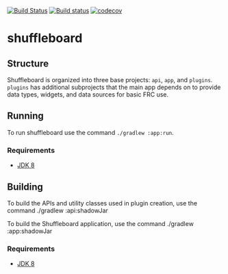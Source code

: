[![Build Status](https://travis-ci.org/wpilibsuite/shuffleboard.svg?branch=master)](https://travis-ci.org/wpilibsuite/shuffleboard)
[![Build status](https://ci.appveyor.com/api/projects/status/auljw926o10sea4w/branch/master?svg=true)](https://ci.appveyor.com/project/AustinShalit/shuffleboard/branch/master)
[![codecov](https://codecov.io/gh/wpilibsuite/shuffleboard/branch/master/graph/badge.svg)](https://codecov.io/gh/wpilibsuite/shuffleboard)

# shuffleboard


## Structure

Shuffleboard is organized into three base projects: `api`, `app`, and `plugins`. `plugins` has additional
subprojects that the main app depends on to provide data types, widgets, and data sources for basic FRC use.

## Running

To run shuffleboard use the command `./gradlew :app:run`.

### Requirements
- [JDK 8](http://www.oracle.com/technetwork/java/javase/downloads/index.html)

## Building

To build the APIs and utility classes used in plugin creation, use the command ./gradlew :api:shadowJar

To build the Shuffleboard application, use the command ./gradlew :app:shadowJar

### Requirements
- [JDK 8](http://www.oracle.com/technetwork/java/javase/downloads/index.html)
